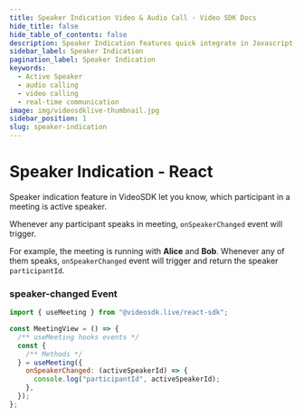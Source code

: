 ```yaml
---
title: Speaker Indication Video & Audio Call - Video SDK Docs
hide_title: false
hide_table_of_contents: false
description: Speaker Indication features quick integrate in Javascript, React JS, Android, IOS, React Native, Flutter with Video SDK to add live video & audio conferencing to your applications.
sidebar_label: Speaker Indication
pagination_label: Speaker Indication
keywords:
  - Active Speaker
  - audio calling
  - video calling
  - real-time communication
image: img/videosdklive-thumbnail.jpg
sidebar_position: 1
slug: speaker-indication
---
```


# Speaker Indication - React

Speaker indication feature in VideoSDK let you know, which participant in a meeting is active speaker.

Whenever any participant speaks in meeting, `onSpeakerChanged` event will trigger.

For example, the meeting is running with **Alice** and **Bob**. Whenever any of them speaks, `onSpeakerChanged` event will trigger and return the speaker `participantId`.

### speaker-changed Event

```js
import { useMeeting } from "@videosdk.live/react-sdk";

const MeetingView = () => {
  /** useMeeting hooks events */
  const {
    /** Methods */
  } = useMeeting({
    onSpeakerChanged: (activeSpeakerId) => {
      console.log("participantId", activeSpeakerId);
    },
  });
};
```
